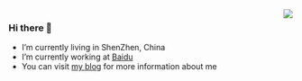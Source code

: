 <img align="right" src="https://github-readme-stats.vercel.app/api?username=ikingye&show_icons=true&icon_color=805AD5&text_color=718096&bg_color=ffffff&hide_title=true"/>

### Hi there 👋

- I’m currently living in ShenZhen, China
- I’m currently working at [Baidu](https://talent.baidu.com)
- You can visit [my blog](https://kingye.me) for more information about me
